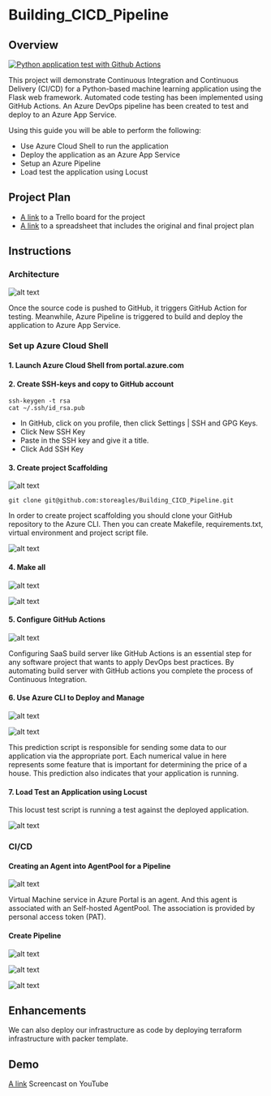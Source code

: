 # Building_CICD_Pipeline


## Overview

[![Python application test with Github Actions](https://github.com/storeagles/Building_CICD_Pipeline/actions/workflows/pythonapp.yml/badge.svg)](https://github.com/storeagles/Building_CICD_Pipeline/actions/workflows/pythonapp.yml)

This project will demonstrate Continuous Integration and Continuous Delivery (CI/CD) for a Python-based machine learning application using the Flask web framework. Automated code testing has been implemented using GitHub Actions. An Azure DevOps pipeline has been created to test and deploy to an Azure App Service.

Using this guide you will be able to perform the following:
- Use Azure Cloud Shell to run the application
- Deploy the application as an Azure App Service
- Setup an Azure Pipeline
- Load test the application using Locust

## Project Plan

* [A link](https://trello.com/invite/b/oXYeXcdK/ATTIf425c782f362364cc7e532dea4f3eed54BC75A25/ci-cd-project-plan) to a Trello board for the project
* [A link](https://docs.google.com/spreadsheets/d/1PRr1VWrE4QDliflwwuIBh8gDe64Pxn1JKqDGBsFGBBk/edit?usp=sharing) to a spreadsheet that includes the original and final project plan

## Instructions
### Architecture
![alt text](https://github.com/storeagles/Building_CICD_Pipeline/blob/main/CI_CD_ScreenShots/diagram.png)

Once the source code is pushed to GitHub, it triggers GitHub Action for testing. Meanwhile, Azure Pipeline is triggered to build and deploy the application to Azure App Service.

### Set up Azure Cloud Shell 
#### 1. Launch Azure Cloud Shell from portal.azure.com
#### 2. Create SSH-keys and copy to GitHub account

```
ssh-keygen -t rsa
cat ~/.ssh/id_rsa.pub
```
  -  In GitHub, click on you profile, then click Settings | SSH and GPG Keys.
  -  Click New SSH Key
  -  Paste in the SSH key and give it a title.
  -  Click Add SSH Key
#### 3. Create project Scaffolding
![alt text](https://github.com/storeagles/Building_CICD_Pipeline/blob/main/CI_CD_ScreenShots/Clone_github_repo_SSH.png)

```
git clone git@github.com:storeagles/Building_CICD_Pipeline.git
```

In order to create project scaffolding you should clone your GitHub repository to the Azure CLI. Then you can create Makefile, requirements.txt, virtual environment and project script file.

![alt text](https://github.com/storeagles/Building_CICD_Pipeline/blob/main/CI_CD_ScreenShots/Virtual_env.png)

#### 4. Make all
![alt text](https://github.com/storeagles/Building_CICD_Pipeline/blob/main/CI_CD_ScreenShots/make_all.png)

![alt text](https://github.com/storeagles/Building_CICD_Pipeline/blob/main/CI_CD_ScreenShots/make_all_cont.png)

#### 5. Configure GitHub Actions
![alt text](https://github.com/storeagles/Building_CICD_Pipeline/blob/main/CI_CD_ScreenShots/Passing_GitHub_Actions__Readme.png)

Configuring SaaS build server like GitHub Actions is an essential step for any software project that wants to apply DevOps best practices. By automating build server with GitHub actions you complete the process of Continuous Integration.

#### 6. Use Azure CLI to Deploy and Manage

![alt text](https://github.com/storeagles/Building_CICD_Pipeline/blob/main/CI_CD_ScreenShots/webapp.png)

![alt text](https://github.com/storeagles/Building_CICD_Pipeline/blob/main/CI_CD_ScreenShots/make_predict.png)

This prediction script is responsible for sending some data to our application via the appropriate port. Each numerical value in here represents some feature that is important for determining the price of a house. This prediction also indicates that your application is running. 

#### 7. Load Test an Application using Locust

This locust test script is running a test against the deployed application. 

![alt text](https://github.com/storeagles/Building_CICD_Pipeline/blob/main/CI_CD_ScreenShots/locust_log.png)

### CI/CD 

#### Creating an Agent into AgentPool for a Pipeline

![alt text](https://github.com/storeagles/Building_CICD_Pipeline/blob/main/CI_CD_ScreenShots/myAgent_VM.png)

Virtual Machine service in Azure Portal is an agent. And this agent is associated with an Self-hosted AgentPool. The association is provided by personal access token (PAT).

#### Create Pipeline
![alt text](https://github.com/storeagles/Building_CICD_Pipeline/blob/main/CI_CD_ScreenShots/Pipelines.png)

![alt text](https://github.com/storeagles/Building_CICD_Pipeline/blob/main/CI_CD_ScreenShots/Pipeline_build_deploy.png)

![alt text](https://github.com/storeagles/Building_CICD_Pipeline/blob/main/CI_CD_ScreenShots/pipeline_overview.png)


## Enhancements

We can also deploy our infrastructure as code by deploying terraform infrastructure with packer template. 

## Demo 
[A link](https://www.youtube.com/watch?v=NSvBtcyP-Vo) Screencast on YouTube


